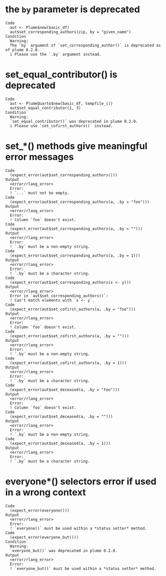 # the `by` parameter is deprecated

    Code
      aut <- Plume$new(basic_df)
      aut$set_corresponding_authors(zip, by = "given_name")
    Condition
      Warning:
      The `by` argument of `set_corresponding_author()` is deprecated as of plume 0.2.0.
      i Please use the `.by` argument instead.

# set_equal_contributor() is deprecated

    Code
      aut <- PlumeQuarto$new(basic_df, tempfile_())
      aut$set_equal_contributor(1, 3)
    Condition
      Warning:
      `set_equal_contributor()` was deprecated in plume 0.2.0.
      i Please use `set_cofirst_authors()` instead.

# set_*() methods give meaningful error messages

    Code
      (expect_error(aut$set_corresponding_authors()))
    Output
      <error/rlang_error>
      Error:
      ! `...` must not be empty.
    Code
      (expect_error(aut$set_corresponding_authors(a, .by = "foo")))
    Output
      <error/rlang_error>
      Error:
      ! Column `foo` doesn't exist.
    Code
      (expect_error(aut$set_corresponding_authors(a, .by = "")))
    Output
      <error/rlang_error>
      Error:
      ! `.by` must be a non-empty string.
    Code
      (expect_error(aut$set_corresponding_authors(a, .by = 1)))
    Output
      <error/rlang_error>
      Error:
      ! `.by` must be a character string.
    Code
      (expect_error(aut$set_corresponding_authors(x <- y)))
    Output
      <error/rlang_error>
      Error in `aut$set_corresponding_authors()`:
      ! Can't match elements with `x <- y`.
    Code
      (expect_error(aut$set_cofirst_authors(a, .by = "foo")))
    Output
      <error/rlang_error>
      Error:
      ! Column `foo` doesn't exist.
    Code
      (expect_error(aut$set_cofirst_authors(a, .by = "")))
    Output
      <error/rlang_error>
      Error:
      ! `.by` must be a non-empty string.
    Code
      (expect_error(aut$set_cofirst_authors(a, .by = 1)))
    Output
      <error/rlang_error>
      Error:
      ! `.by` must be a character string.
    Code
      (expect_error(aut$set_deceased(a, .by = "foo")))
    Output
      <error/rlang_error>
      Error:
      ! Column `foo` doesn't exist.
    Code
      (expect_error(aut$set_deceased(a, .by = "")))
    Output
      <error/rlang_error>
      Error:
      ! `.by` must be a non-empty string.
    Code
      (expect_error(aut$set_deceased(a, .by = 1)))
    Output
      <error/rlang_error>
      Error:
      ! `.by` must be a character string.

# everyone*() selectors error if used in a wrong context

    Code
      (expect_error(everyone()))
    Output
      <error/rlang_error>
      Error:
      ! `everyone()` must be used within a *status setter* method.
    Code
      (expect_error(everyone_but()))
    Condition
      Warning:
      `everyone_but()` was deprecated in plume 0.2.0.
    Output
      <error/rlang_error>
      Error:
      ! `everyone_but()` must be used within a *status setter* method.

